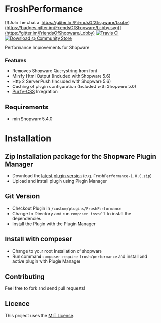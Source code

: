 # FroshPerformance

[![Join the chat at https://gitter.im/FriendsOfShopware/Lobby](https://badges.gitter.im/FriendsOfShopware/Lobby.svg)](https://gitter.im/FriendsOfShopware/Lobby)
[![Travis CI](https://travis-ci.org/FriendsOfShopware/FroshPerformance.svg?branch=master)](https://travis-ci.org/FriendsOfShopware/FroshPerformance)
[![Download @ Community Store](https://img.shields.io/badge/endpoint.svg?url=https://frosh.shyim.de/FroshPerformance)](https://store.shopware.com/en/frosh31872894918f/performance-improvements.html)


Performance Improvements for Shopware


### Features

* Removes Shopware Querystring from font
* Minify Html Output (Included with Shopware 5.6)
* Http 2 Server Push (Included with Shopware 5.6)
* Caching of plugin configuration (Included with Shopware 5.6)
* [Purify-CSS](https://github.com/purifycss/purifycss) Integration

## Requirements

- min Shopware 5.4.0


# Installation

## Zip Installation package for the Shopware Plugin Manager

* Download the [latest plugin version](https://github.com/FriendsOfShopware/FroshPerformance/releases/latest/) (e.g. `FroshPerformance-1.0.0.zip`)
* Upload and install plugin using Plugin Manager

## Git Version
* Checkout Plugin in `/custom/plugins/FroshPerformance`
* Change to Directory and run `composer install` to install the dependencies
* Install the Plugin with the Plugin Manager

## Install with composer
* Change to your root Installation of shopware
* Run command `composer require frosh/performance` and install and active plugin with Plugin Manager 


## Contributing

Feel free to fork and send pull requests!


## Licence

This project uses the [MIT License](LICENCE.md).
